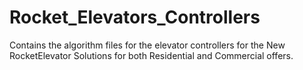 # Rocket_Elevators_Controllers
 Contains the algorithm files for the elevator controllers for the New RocketElevator Solutions for both Residential and Commercial offers.
